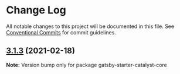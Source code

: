 # Change Log

All notable changes to this project will be documented in this file.
See [Conventional Commits](https://conventionalcommits.org) for commit guidelines.

## [3.1.3](https://github.com/ehowey/gatsby-starter-catalyst-core/compare/gatsby-starter-catalyst-core@3.1.2...gatsby-starter-catalyst-core@3.1.3) (2021-02-18)

**Note:** Version bump only for package gatsby-starter-catalyst-core
